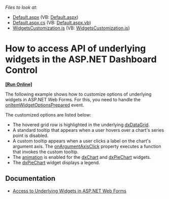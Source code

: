 <!-- default file list -->
*Files to look at*:

* [Default.aspx](./CS/ASPxDashboard_UnderlyingWidgets/Default.aspx) (VB: [Default.aspx](./VB/ASPxDashboard_UnderlyingWidgets/Default.aspx))
* [Default.aspx.cs](./CS/ASPxDashboard_UnderlyingWidgets/Default.aspx.cs) (VB: [Default.aspx.vb](./VB/ASPxDashboard_UnderlyingWidgets/Default.aspx.vb))
* [WidgetsCustomization.js](./CS/ASPxDashboard_UnderlyingWidgets/Scripts/WidgetsCustomization.js) (VB: [WidgetsCustomization.js](./VB/ASPxDashboard_UnderlyingWidgets/Scripts/WidgetsCustomization.js))
<!-- default file list end -->
# How to access API of underlying widgets in the ASP.NET Dashboard Control
<!-- run online -->
**[[Run Online]](https://codecentral.devexpress.com/t492396/)**
<!-- run online end -->


The following example shows how to customize options of underlying widgets in ASP.NET Web Forms. For this, you need to handle the [onItemWidgetOptionsPrepared](https://docs.devexpress.com/Dashboard/js-DevExpress.Dashboard.ViewerApiExtensionOptions?p=netframework#js_devexpress_dashboard_viewerapiextensionoptions_onitemwidgetoptionsprepared) event.

The customized options are listed below:

- The hovered grid row is highlighted in the underlying [dxDataGrid](https://js.devexpress.com/DevExtreme/ApiReference/UI_Components/dxDataGrid/).
- A standard tooltip that appears when a user hovers over a chart's series point is disabled. 
- A custom tooltip appears when a user clicks a label on the chart's argument axis. The [onArgumentAxisClick](https://js.devexpress.com/DevExtreme/ApiReference/UI_Components/dxChart/Configuration/#onArgumentAxisClick) property executes a function that invokes the custom tooltip.
- The [animation](https://js.devexpress.com/DevExtreme/ApiReference/UI_Components/dxChart/Configuration/animation/) is enabled for the [dxChart](https://js.devexpress.com/DevExtreme/ApiReference/UI_Components/dxChart/) and [dxPieChart](https://js.devexpress.com/DevExtreme/ApiReference/UI_Components/dxPieChart/) widgets.
- The [dxPieChart](https://js.devexpress.com/DevExtreme/ApiReference/UI_Components/dxPieChart/) widget displays a legend.

## Documentation

- [Access to Underlying Widgets in ASP.NET Web Forms](https://docs.devexpress.com/Dashboard/117573/web-dashboard/aspnet-web-forms-dashboard-control/access-to-underlying-widgets)